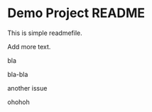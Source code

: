 # Demo Project README

This is simple readmefile.

Add more text.

bla

bla-bla

another issue

ohohoh


